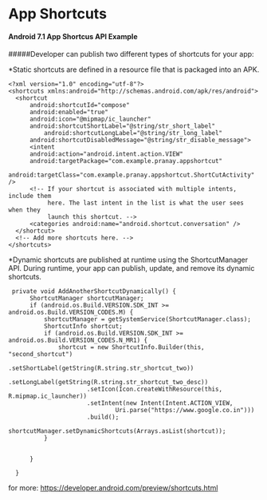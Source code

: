 # App Shortcuts

#### Android 7.1 App Shortcus API Example

#####Developer can publish two different types of shortcuts for your app:

*Static shortcuts are defined in a resource file that is packaged into an APK. 
  
  ```
  <?xml version="1.0" encoding="utf-8"?>
<shortcuts xmlns:android="http://schemas.android.com/apk/res/android">
    <shortcut
        android:shortcutId="compose"
        android:enabled="true"
        android:icon="@mipmap/ic_launcher"
        android:shortcutShortLabel="@string/str_short_label"
            android:shortcutLongLabel="@string/str_long_label"
        android:shortcutDisabledMessage="@string/str_disable_message">
        <intent
        android:action="android.intent.action.VIEW"
        android:targetPackage="com.example.pranay.appshortcut"
        android:targetClass="com.example.pranay.appshortcut.ShortCutActivity" />
        <!-- If your shortcut is associated with multiple intents, include them
             here. The last intent in the list is what the user sees when they
             launch this shortcut. -->
        <categories android:name="android.shortcut.conversation" />
    </shortcut>
    <!-- Add more shortcuts here. -->
</shortcuts>
  ```

*Dynamic shortcuts are published at runtime using the ShortcutManager API. During runtime, your app can publish, update, and remove its dynamic shortcuts.
  
  ```
   private void AddAnotherShortcutDynamically() {
        ShortcutManager shortcutManager;
        if (android.os.Build.VERSION.SDK_INT >= android.os.Build.VERSION_CODES.M) {
            shortcutManager = getSystemService(ShortcutManager.class);
            ShortcutInfo shortcut;
            if (android.os.Build.VERSION.SDK_INT >= android.os.Build.VERSION_CODES.N_MR1) {
                shortcut = new ShortcutInfo.Builder(this, "second_shortcut")
                        .setShortLabel(getString(R.string.str_shortcut_two))
                        .setLongLabel(getString(R.string.str_shortcut_two_desc))
                        .setIcon(Icon.createWithResource(this, R.mipmap.ic_launcher))
                        .setIntent(new Intent(Intent.ACTION_VIEW,
                                Uri.parse("https://www.google.co.in")))
                        .build();
                shortcutManager.setDynamicShortcuts(Arrays.asList(shortcut));
            }

            
        }
       
    }
  ```


for more: https://developer.android.com/preview/shortcuts.html
